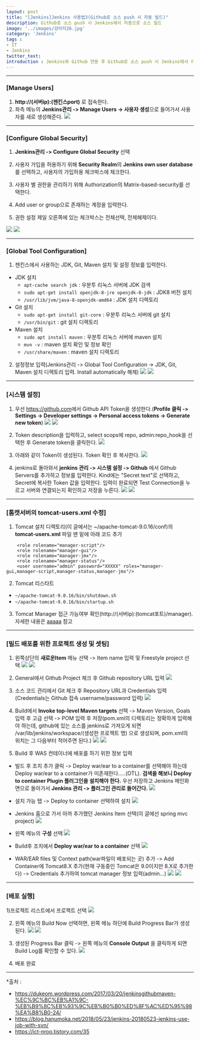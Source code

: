 ```yaml
---
layout: post
title: "[Jenkins]Jenkins 사용법3(Github로 소스 push 시 자동 빌드)"
description: Github로 소스 push 시 Jenkins에서 자동으로 소스 빌드
image: '../images/강아지26.jpg'
category: 'Jenkins'
tags : 
- IT
- Jenkins
twitter_text: 
introduction : Jenkins와 Github 연동 후 Github로 소스 push 시 Jenkins에서 이를 인지하고 자동으로 소스 빌드.
---
```






_ _ _






### [Manage Users]

1) **http://(서버ip):(젠킨스port)** 로 접속한다.
2) 좌측 메뉴의 **Jenkins관리 -> Manage Users -> 사용자 생성**으로 들어가서 사용자를 새로 생성해준다.
![](../images/jenkins2_20190218_1.jpg)



_ _ _






### [Configure Global Security]

1) **Jenkins관리 -> Configure Global Security** 선택

2) 사용자 가입을 허용하기 위해 **Security Realm**의 **Jenkins own user database**를 선택하고, 사용자의 가입허용 체크박스에 체크한다.

3) 사용자 별 권한을 관리하기 위해 Authorization의 Matrix-based-security를 선택한다.

4) Add user or group으로 존재하는 계정을 입력한다.

5) 권한 설정 제일 오른쪽에 있는 체크박스는 전체선택, 전체해제이다.

![](../images/jenkins2_20190218_2.jpg)
![](../images/jenkins2_20190218_3.jpg)




_ _ _






### [Global Tool Configuration]

1) 젠킨스에서 사용하는 JDK, Git, Maven 설치 및 설정 정보를 입력한다.
- JDK 설치
	- `apt-cache search jdk` : 우분투 리눅스 서버에 JDK 검색
	- `sudo apt-get install openjdk-8-jre openjdk-8-jdk` : JDK8 버전 설치
	- `/usr/lib/jvm/java-8-openjdk-amd64` : JDK 설치 디렉토리
- Git 설치
	- `sudo apt-get install git-core` : 우분투 리눅스 서버에 git 설치
	- `/usr/bin/git` : git 설치 디렉토리
- Maven 설치
	- `sudo apt install maven` : 우분투 리눅스 서버에 maven 설치
	- `mvn -v` : maven 설치 확인 및 정보 확인
	- `/usr/share/maven` : maven 설치 디렉토리

2) 설정정보 입력(Jenkins관리 -> Global Tool Configuration -> JDK, Git, Maven 설치 디렉토리 입력. Install automatically 해제)
![](../images/jenkins2_20190218_4.jpg)
![](../images/jenkins2_20190218_5.jpg)

_ _ _






### [시스템 설정]

1) 우선 <https://github.com>에서 Github API Token을 생성한다.(**Profile 클릭 -> Settings -> Developer settings -> Personal access tokens -> Generate new token**)
![](../images/jenkins2_20190218_6.jpg)
![](../images/jenkins2_20190218_7.jpg)

2) Token description을 입력하고, select scops에 repo, admin:repo_hook을 선택한 후 Generate token을 클릭한다.
![](../images/jenkins2_20190218_8.jpg)

3) 아래와 같이 Token이 생성된다. Token 확인 후 복사한다.
![](../images/jenkins2_20190218_9.jpg)

4) jenkins로 돌아와서 **jenkins 관리 -> 시스템 설정 -> Github** 에서 Github Servers를 추가하고 정보를 입력한다. Kind에는 "Secret text"로 선택하고, Secret에 복사한 Token 값을 입력한다. 입력이 완료되면 Test Connection을 누르고 서버와 연결되는지 확인하고 저장을 누른다.
![](../images/jenkins2_20190218_10.jpg)
![](../images/jenkins2_20190218_11.jpg)



_ _ _



### [톰캣서버의 tomcat-users.xml 수정]
1) Tomcat 설치 디렉토리(이 글에서는 ~/apache-tomcat-9.0.16/conf)의 **tomcat-users.xml** 파일 맨 밑에 아래 코드 추가
```
    <role rolename="manager-script"/>
    <role rolename="manager-gui"/>
    <role rolename="manager-jmx"/>
    <role rolename="manager-status"/>
    <user username="admin" password="XXXXX" roles="manager-gui,manager-script,manager-status,manager-jmx"/>
```
2) Tomcat 리스타트
- `~/apache-tomcat-9.0.16/bin/shutdown.sh`
- `~/apache-tomcat-9.0.16/bin/startup.sh`

3) Tomcat Manager 접근 가능여부 확인(http://(서버ip):(tomcat포트)/manager). 
자세한 내용은 [aaaaa](https://twofootdog.github.io/Spring-Maven%EC%9D%84-%ED%99%9C%EC%9A%A9%ED%95%9C(Tomcat7-maven-plugin)-%ED%94%84%EB%A1%9C%EC%A0%9D%ED%8A%B8-%EC%9B%90%EA%B2%A9-%EB%B0%B0%ED%8F%AC(Deploy)/) 참고


_ _ _



### [빌드 배포를 위한 프로젝트 생성 및 셋팅]

1) 왼쪽상단의 **새로운Item** 메뉴 선택 -> Item name 입력 및 Freestyle project 선택 
![](../images/jenkins2_20190218_12.jpg)
![](../images/jenkins2_20190218_13.jpg)

2) General에서 Github Project 체크 후 Github repository URL 입력
![](../images/jenkins2_20190218_14.jpg)

3) 소스 코드 관리에서 Git 체크 후 Repository URL과 Credentials 입력(Credentials는 Github 접속 username/password 입력)
![](../images/jenkins2_20190218_15.jpg)

4) Build에서 **Invoke top-level Maven targets** 선택 -> Maven Version, Goals 입력 후 고급 선택 -> POM 입력 후 저장(pom.xml의 디렉토리는 정확하게 입력해야 하는데, github에 있는 소스를 jenkins로 가져오게 되면 /var/lib/jenkins/workspace/(생성한 프로젝트 명) 으로 생성되며, pom.xml의 위치는 그 다음부터 적어주면 된다.)
![](../images/jenkins2_20190218_16.jpg)
![](../images/jenkins2_20190218_17.jpg)

5) Build 후 WAS 컨테이너에 배포를 하기 위한 정보 입력
- 빌드 후 조치 추가 클릭 -> Deploy war/ear to a container를 선택해야 하는데 Deploy war/ear to a container가 미존재한다.....(OTL). **검색을 해보니 Deploy to container Plugin 플러그인을 설치해야 한다.** 우선 저장하고 Jenkins 메인화면으로 돌아가서 **Jenkins 관리 -> 플러그인 관리로 들어간다.**
![](../images/jenkins2_20190218_18.jpg)

- 설치 가능 탭 -> Deploy to container 선택하여 설치
![](../images/jenkins2_20190218_19.jpg)

- Jenkins 홈으로 가서 아까 추가했던 Jenkins Item 선택(이 글에선 spring mvc project)
![](../images/jenkins2_20190218_20.jpg)

- 왼쪽 메뉴의 **구성** 선택
![](../images/jenkins2_20190218_21.jpg)

- Build후 조치에서 **Deploy war/ear to a container** 선택
![](../images/jenkins2_20190218_22.jpg)

- WAR/EAR files 및 Context path(war파일이 배포되는 곳) 추가 -> Add Container에 Tomcat8.X 추가(현재 구동중인 Tomcat은 9.0이지만 8.X로 추가한다) -> Credentials 추가하여 tomcat manager 정보 입력(admin...)
![](../images/jenkins2_20190218_23.jpg)
![](../images/jenkins2_20190218_24.jpg)





_ _ _





### [배포 실행]

1)프로젝트 리스트에서 프로젝트 선택
![](../images/jenkins2_20190218_20.jpg)

2) 왼쪽 메뉴의 Build Now 선택하면, 왼쪽 메뉴 하단에 Build Progress Bar가 생성된다.
![](../images/jenkins2_20190218_25.jpg)
![](../images/jenkins2_20190218_26.jpg)

3) 생성된 Progress Bar 클릭 -> 왼쪽 메뉴의 **Console Output** 을 클릭하게 되면 Build Log를 확인할 수 있다.
![](../images/jenkins2_20190218_27.jpg)


4) 배포 완료




_ _ _


*출처 : 
- <https://dukeom.wordpress.com/2017/03/20/jenkinsgithubmaven-%EC%9C%BC%EB%A1%9C-%EB%B9%8C%EB%93%9C%EB%B0%B0%ED%8F%AC%ED%95%98%EA%B8%B0-24/>
- <https://blog.hanumoka.net/2018/05/23/jenkins-20180523-jenkins-use-job-with-svn/>
- <https://ict-nroo.tistory.com/35>

